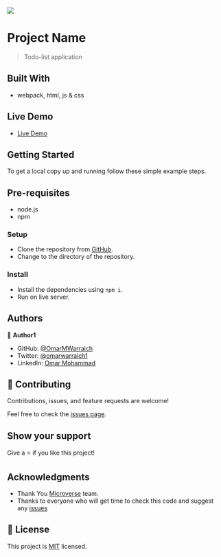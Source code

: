 ![](https://img.shields.io/badge/Microverse-blueviolet)

# Project Name

> Todo-list application

## Built With

- webpack, html, js & css

## Live Demo 

- [Live Demo](https://o-va-todo.netlify.app)

## Getting Started

To get a local copy up and running follow these simple example steps.

## Pre-requisites

- node.js
- npm

### Setup

- Clone the repository from [GitHub](https://github.com/OmarMWarraich/todo-list-review).
- Change to the directory of the repository.

### Install

- Install the dependencies using `npm i`.
- Run on live server.

## Authors

👤 **Author1**

- GitHub: [@OmarMWarraich](https://github.com/OmarMWarraich)
- Twitter: [@omarwarraich1](https://twitter.com/@omarwarraich1)
- LinkedIn: [Omar Mohammad](https://www.linkedin.com/in/omar-mohammad-a9902847/)

## 🤝 Contributing

Contributions, issues, and feature requests are welcome!

Feel free to check the [issues page](https://github.com/OmarMWarraich/todo-list-review/issues).

## Show your support

Give a ⭐️ if you like this project!

## Acknowledgments

- Thank You [Microverse](www.microverse.org) team.
- Thanks to everyone who will get time to check this code and suggest any [issues](https://github.com/OmarMWarraich/todo-list-review/issues)

## 📝 License

This project is [MIT](./MIT.md) licensed.
